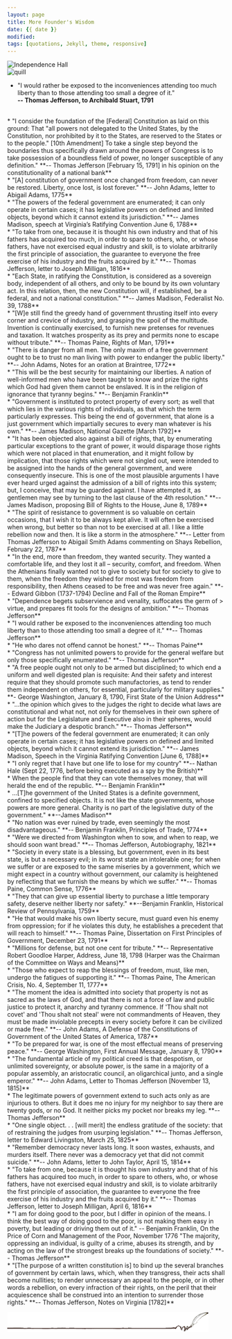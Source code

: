 ```yaml
---
layout: page
title: More Founder's Wisdom
date: {{ date }}
modified:
tags: [quotations, Jekyll, theme, responsive]
---
```


![Independence Hall](../../images/indhall.gif "Independence Hall")  
![quill](../../images/quill.gif "Quill Image")  

* "I would rather be exposed to the inconveniences attending too much liberty than to those attending too small a degree of it."  
**-- Thomas Jefferson, to Archibald Stuart, 1791**  
<br>  
* "I consider the foundation of the [Federal] Constitution as laid on this ground: That "all powers not delegated to the United States, by the Constitution, nor prohibited by it to the States, are reserved to the States or to the people." [10th Amendment] To take a single step beyond the boundaries thus specifically drawn around the powers of Congress is to take possession of a boundless field of power, no longer susceptible of any definition."  
**-- Thomas Jefferson [February 15, 1791] in his opinion on the constitutionality of a national bank**  
<br>  
* "[A] constitution of government once changed from freedom, can never be restored. Liberty, once lost, is lost forever."  
**-- John Adams, letter to Abigail Adams, 1775**  
<br>  
* "The powers of the federal government are enumerated; it can only operate in certain cases; it has legislative powers on defined and limited objects, beyond which it cannot extend its jurisdiction."  
**-- James Madison, speech at Virginia’s Ratifying Convention June 6, 1788**  
<br>  
* "To take from one, because it is thought his own industry and that of his fathers has acquired too much, in order to spare to others, who, or whose fathers, have not exercised equal industry and skill, is to violate arbitrarily the first principle of association, the guarantee to everyone the free exercise of his industry and the fruits acquired by it."  
**-- Thomas Jefferson, letter to Joseph Milligan, 1816**  
<br>  
* "Each State, in ratifying the Constitution, is considered as a sovereign body, independent of all others, and only to be bound by its own voluntary act. In this relation, then, the new Constitution will, if established, be a federal, and not a national constitution."  
**-- James Madison, Federalist No. 39, 1788**  
<br>  
* "[W]e still find the greedy hand of government thrusting itself into every corner and crevice of industry, and grasping the spoil of the multitude. Invention is continually exercised, to furnish new pretenses for revenues and taxation. It watches prosperity as its prey and permits none to escape without tribute."  
**-- Thomas Paine, Rights of Man, 1791**  
<br>  
* "There is danger from all men. The only maxim of a free government ought to be to trust no man living with power to endanger the public liberty."  
**-- John Adams, Notes for an oration at Braintree, 1772**  
<br>  
* "This will be the best security for maintaining our liberties. A nation of well-informed men who have been taught to know and prize the rights which God had given them cannot be enslaved. It is in the religion of ignorance that tyranny begins."  
**-- Benjamin Franklin**  
<br>  
* "Government is instituted to protect property of every sort; as well that which lies in the various rights of individuals, as that which the term particularly expresses. This being the end of government, that alone is a just government which impartially secures to every man whatever is his own."  
**-- James Madison, National Gazette [March 1792]**  
<br>  
* "It has been objected also against a bill of rights, that, by enumerating particular exceptions to the grant of power, it would disparage those rights which were not placed in that enumeration, and it might follow by implication, that those rights which were not singled out, were intended to be assigned into the hands of the general government, and were consequently insecure. This is one of the most plausible arguments I have ever heard urged against the admission of a bill of rights into this system; but, I conceive, that may be guarded against. I have attempted it, as gentlemen may see by turning to the last clause of the 4th resolution."  
**-- James Madison, proposing Bill of Rights to the House, June 8, 1789**  
<br>  
* "The spirit of resistance to government is so valuable on certain occasions, that I wish it to be always kept alive. It will often be exercised when wrong, but better so than not to be exercised at all. I like a little rebellion now and then. It is like a storm in the atmosphere."  
**-- Letter from Thomas Jefferson to Abigail Smith Adams commenting on Shays Rebellion, February 22, 1787**  
<br>  
* "In the end, more than freedom, they wanted security. They wanted a comfortable life, and they lost it all – security, comfort, and freedom. When the Athenians finally wanted not to give to society but for society to give to them, when the freedom they wished for most was freedom from responsibility, then Athens ceased to be free and was never free again."  
**-- Edward Gibbon (1737-1794) Decline and Fall of the Roman Empire**  
<br>   
* "Dependence begets subservience and venality, suffocates the germ of > virtue, and prepares fit tools for the designs of ambition."  
**-- Thomas Jefferson**  
<br>  
* "I would rather be exposed to the inconveniences attending too much liberty than to those attending too small a degree of it."  
**-- Thomas Jefferson**  
<br>  
* "He who dares not offend cannot be honest."  
**-- Thomas Paine**  
<br>  
* "Congress has not unlimited powers to provide for the general welfare but only those specifically enumerated."  
**-- Thomas Jefferson**  
<br>  
* "A free people ought not only to be armed but disciplined; to which end a uniform and well digested plan is requisite: And their safety and interest require that they should promote such manufactories, as tend to render them independent on others, for essential, particularly for military supplies."  
**- George Washington, January 8, 1790, First State of the Union Address**  
<br>  
* "...the opinion which gives to the judges the right to decide what laws are constitutional and what not, not only for themselves in their own sphere of action but for the Legislature and Executive also in their spheres, would make the Judiciary a despotic branch."   
**-- Thomas Jefferson**  
<br>  
* "[T]he powers of the federal government are enumerated; it can only operate in certain cases; it has legislative powers on defined and limited objects, beyond which it cannot extend its 
jurisdiction."  
**-- James Madison, Speech in the Virginia Ratifying Convention [June 6, 1788]**  
<br>  
* "I only regret that I have but one life to lose for my country"  
**-- Nathan Hale (Sept 22, 1776, before being executed as a spy by the British)**  
<br>  
* When the people find that they can vote themselves money, that will herald the end of the republic.  
**-- Benjamin Franklin**  
<br>  
* ...[T]he government of the United States is a definite government, confined to specified objects. It is not like the state governments, whose powers are more general. Charity is no part of the legislative duty of the government."  
**--James Madison**  
<br>  
* "No nation was ever ruined by trade, even seemingly the most disadvantageous."  
**-- Benjamin Franklin, Principles of Trade, 1774**  
<br>  
* "Were we directed from Washington when to sow, and when to reap, we should soon want bread."  
**-- Thomas Jefferson, Autobiography, 1821**  
<br>  
* "Society in every state is a blessing, but government, even in its best state, is but a necessary evil; in its worst state an intolerable one; for when we suffer or are exposed to the same miseries by a government, which we might expect in a country without government, our calamity is heightened by reflecting that we furnish the means by which we suffer."   
**-- Thomas Paine, Common Sense, 1776**  
<br>  
* "They that can give up essential liberty to purchase a little temporary safety, deserve neither liberty nor safety."  
**--Benjamin Franklin, Historical Review of Pennsylvania, 1759**  
<br>  
* "He that would make his own liberty secure, must guard even his enemy from oppression; for if he violates this duty, he establishes a precedent that will reach to himself."  
**-- Thomas Paine, Dissertation on First Principles of Government, December 23, 1791**  
<br>  
* "Millions for defense, but not one cent for tribute."  
**-- Representative Robert Goodloe Harper, Address, June 18, 1798 (Harper was the Chairman of the Committee on Ways and Means)**  
<br>  
* "Those who expect to reap the blessings of freedom, must, like men, undergo the fatigues of supporting it."  
**-- Thomas Paine, The American Crisis, No. 4, September 11, 1777**  
<br>  
* "The moment the idea is admitted into society that property is not as sacred as the laws of God, and that there is not a force of law and public justice to protect it, anarchy and tyranny commence. If 'Thou shalt not covet' and 'Thou shalt not steal' were not commandments of Heaven, they must be made inviolable precepts in every society before it can be civilized or made free."  
**-- John Adams, A Defense of the Constitutions of Government of the United States of America, 1787**  
<br>  
* "To be prepared for war, is one of the most effectual means of preserving peace."  
**-- George Washington, First Annual Message, January 8, 1790**  
<br>  
* "The fundamental article of my political creed is that despotism, or unlimited sovereignty, or absolute power, is the same in a majority of a popular assembly, an aristocratic council, an oligarchical junto, and a single emperor."  
**-- John Adams, Letter to Thomas Jefferson [November 13, 1815]**  
<br>  
* The legitimate powers of government extend to such acts only as are injurious to others. But it does me no injury for my neighbor to say there are twenty gods, or no God. It neither picks my pocket nor breaks my leg.   
**-- Thomas Jefferson**  
<br>  
* "One single object. . . [will merit] the endless gratitude of the society: that of restraining the judges from usurping legislation."  
**-- Thomas Jefferson, letter to Edward Livingston, March 25, 1825**  
<br>  
* "Remember democracy never lasts long. It soon wastes, exhausts, and murders itself. There never was a democracy yet that did not commit suicide."  
**-- John Adams, letter to John Taylor, April 15, 1814**  
<br>  
* "To take from one, because it is thought his own industry and that of his fathers has acquired too much, in order to spare to others, who, or whose fathers, have not exercised equal industry and skill, is to violate arbitrarily the first principle of association, the guarantee to everyone the free exercise of his industry and the fruits acquired by it."  
**-- Thomas Jefferson, letter to Joseph Milligan, April 6, 1816**  
<br>  
* "I am for doing good to the poor, but I differ in opinion of the means. I think the best way of doing good to the poor, is not making them easy in poverty, but leading or driving them out of it." 
-- Benjamin Franklin, On the Price of Corn and Management of the Poor, November 1776
"The majority, oppressing an individual, is guilty of a crime, abuses its strength, and by acting on the law of the strongest breaks up the foundations of society."  
**-- Thomas Jefferson**  
<br>  
* "[The purpose of a written constitution is] to bind up the several branches of government by certain laws, which, when they transgress, their acts shall become nullities; to render unnecessary an appeal to the people, or in other words a rebellion, on every infraction of their rights, on the peril that their acquiescence shall be construed into an intention to surrender those rights."  
**-- Thomas Jefferson, Notes on Virginia [1782]**  

![quill](../images/quill.gif "Quill Image")    
